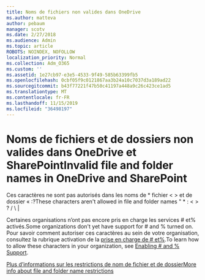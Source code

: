 ```yaml
---
title: Noms de fichiers non valides dans OneDrive
ms.author: matteva
author: pebaum
manager: scotv
ms.date: 2/27/2018
ms.audience: Admin
ms.topic: article
ROBOTS: NOINDEX, NOFOLLOW
localization_priority: Normal
ms.collection: Adm_O365
ms.custom: ''
ms.assetid: 1e27cb97-e3e5-4533-9f49-585b63399fb5
ms.openlocfilehash: 0cbf05f9c0121867aa3b24a10c7037d3a189ad22
ms.sourcegitcommit: b43f77221f47b50c41197a448a9c26c423ce1ad5
ms.translationtype: MT
ms.contentlocale: fr-FR
ms.lasthandoff: 11/15/2019
ms.locfileid: "36498197"
---
```

# <a name="invalid-file-and-folder-names-in-onedrive-and-sharepoint"></a><span data-ttu-id="cd61c-102">Noms de fichiers et de dossiers non valides dans OneDrive et SharePoint</span><span class="sxs-lookup"><span data-stu-id="cd61c-102">Invalid file and folder names in OneDrive and SharePoint</span></span>

<span data-ttu-id="cd61c-103">Ces caractères ne sont pas autorisés dans les noms de \* fichier \< \> et de dossier « :?</span><span class="sxs-lookup"><span data-stu-id="cd61c-103">These characters aren't allowed in file and folder names " \* : \< \> ?</span></span> <span data-ttu-id="cd61c-104">/ \ |</span><span class="sxs-lookup"><span data-stu-id="cd61c-104"></span></span> 
  
<span data-ttu-id="cd61c-105">Certaines organisations n’ont pas encore pris en charge les services # et% activés.</span><span class="sxs-lookup"><span data-stu-id="cd61c-105">Some organizations don't yet have support for # and % turned on.</span></span> <span data-ttu-id="cd61c-106">Pour savoir comment autoriser ces caractères au sein de votre organisation, consultez la rubrique activation de la [prise en charge de # et%](https://go.microsoft.com/fwlink/?linkid=862611).</span><span class="sxs-lookup"><span data-stu-id="cd61c-106">To learn how to allow these characters in your organization, see [Enabling # and % Support](https://go.microsoft.com/fwlink/?linkid=862611).</span></span> 
  
[<span data-ttu-id="cd61c-107">Plus d’informations sur les restrictions de nom de fichier et de dossier</span><span class="sxs-lookup"><span data-stu-id="cd61c-107">More info about file and folder name restrictions</span></span>](https://go.microsoft.com/fwlink/?linkid=866430)
  

